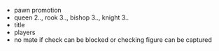 * pawn promotion
* queen 2.., rook 3.., bishop 3.., knight 3..
* title
* players
* no mate if check can be blocked or checking figure can be captured
